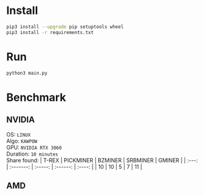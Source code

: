 # Install
```sh
pip3 install --upgrade pip setuptools wheel
pip3 install -r requirements.txt
```

# Run
```sh
python3 main.py
```

# Benchmark


## NVIDIA
OS: `LINUX`<br>
Algo: `KAWPOW`<br>
GPU: `NVIDIA RTX 3060`<br>
Duration: `10 minutes`<br>
Share found:
| T-REX | PICKMINER | BZMINER | SRBMINER | GMINER |
| :---: | :-------: | :-----: | :------: | :----: |
|   10  |   10      |   5     |   7      |  11    |

## AMD

